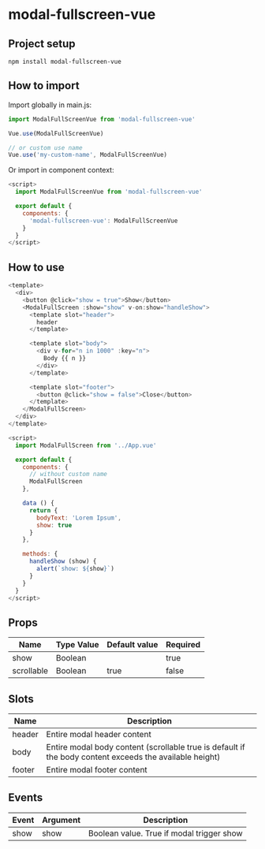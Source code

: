 # modal-fullscreen-vue

## Project setup
```
npm install modal-fullscreen-vue
```

## How to import

Import globally in main.js:

```javascript
import ModalFullScreenVue from 'modal-fullscreen-vue'

Vue.use(ModalFullScreenVue)

// or custom use name
Vue.use('my-custom-name', ModalFullScreenVue)

```

Or import in component context:

```javascript
<script>
  import ModalFullScreenVue from 'modal-fullscreen-vue'

  export default {
    components: {
      'modal-fullscreen-vue': ModalFullScreenVue
    }
  }
</script>

```

## How to use

```javascript
<template>
  <div>
    <button @click="show = true">Show</button>
    <ModalFullScreen :show="show" v-on:show="handleShow">
      <template slot="header">
        header
      </template>

      <template slot="body">
        <div v-for="n in 1000" :key="n">
          Body {{ n }}
        </div>
      </template>

      <template slot="footer">
        <button @click="show = false">Close</button>
      </template>
    </ModalFullScreen>
  </div>
</template>

<script>
  import ModalFullScreen from '../App.vue'

  export default {
    components: {
      // without custom name
      ModalFullScreen
    },

    data () {
      return {
        bodyText: 'Lorem Ipsum',
        show: true
      }
    },

    methods: {
      handleShow (show) {
        alert(`show: ${show}`)
      }
    }
  }
</script>
```

## Props

| Name  | Type Value | Default value| Required |
| ------------- | ------------- | ------------- | ------------- |
| show  | Boolean  |  | true |
| scrollable  | Boolean  | true | false |

## Slots

| Name  | Description |
| ------------- | ------------- |
| header | Entire modal header content |
| body | Entire modal body content (scrollable true is default if the body content exceeds the available height) |
| footer | Entire modal footer content |

## Events

| Event  | Argument | Description
| ------------- | ------------- | ------------- |
| show  | show  | Boolean value. True if modal trigger show |